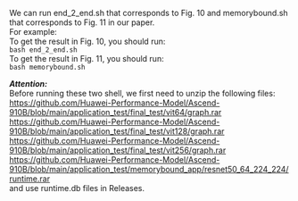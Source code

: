   We can run end_2_end.sh that corresponds to Fig. 10 and memorybound.sh that corresponds to Fig. 11 in our paper.<br>
  For example:<br>
  To get the result in Fig. 10, you should run:<br>
  `bash end_2_end.sh`<br>
  To get the result in Fig. 11, you should run:<br>
  `bash memorybound.sh`<br>
  
  ***Attention:***<br>
  Before running these two shell, we first need to unzip the following files:<br>
  https://github.com/Huawei-Performance-Model/Ascend-910B/blob/main/application_test/final_test/vit64/graph.rar<br>
  https://github.com/Huawei-Performance-Model/Ascend-910B/blob/main/application_test/final_test/vit128/graph.rar<br>
  https://github.com/Huawei-Performance-Model/Ascend-910B/blob/main/application_test/final_test/vit256/graph.rar<br>
  https://github.com/Huawei-Performance-Model/Ascend-910B/blob/main/application_test/memorybound_app/resnet50_64_224_224/runtime.rar<br>
  and use runtime.db files in Releases.
  
